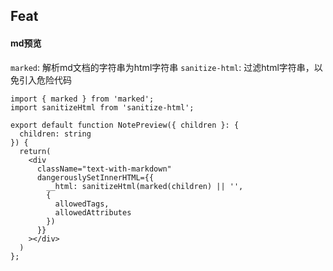 
## Feat
#### md预览
`marked`: 解析md文档的字符串为html字符串
`sanitize-html`: 过滤html字符串，以免引入危险代码


```tsx
import { marked } from 'marked';
import sanitizeHtml from 'sanitize-html';

export default function NotePreview({ children }: {
  children: string
}) {
  return(
    <div 
      className="text-with-markdown" 
      dangerouslySetInnerHTML={{
        __html: sanitizeHtml(marked(children) || '', 
        {
          allowedTags, 
          allowedAttributes
        })
      }}
    ></div>
  )
};
```